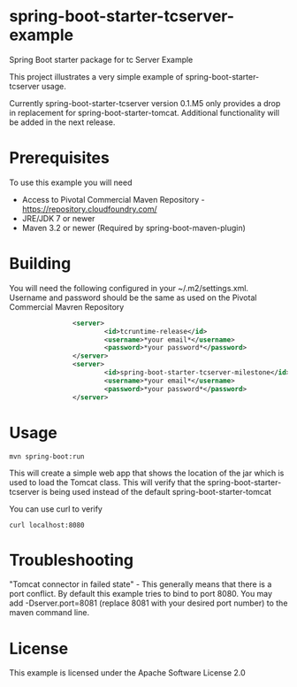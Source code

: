 # spring-boot-starter-tcserver-example
Spring Boot starter package for tc Server Example

This project illustrates a very simple example of spring-boot-starter-tcserver usage. 

Currently spring-boot-starter-tcserver version 0.1.M5 only provides a drop in replacement for spring-boot-starter-tomcat. Additional functionality will be added in the next release.

Prerequisites
=============
To use this example you will need

* Access to Pivotal Commercial Maven Repository - https://repository.cloudfoundry.com/
* JRE/JDK 7 or newer
* Maven 3.2 or newer (Required by spring-boot-maven-plugin)

Building
========

You will need the following configured in your ~/.m2/settings.xml. Username and password should be the same as used on the Pivotal Commercial Mavren Repository

```xml
                <server>
                        <id>tcruntime-release</id>
                        <username>*your email*</username>
                        <password>*your password*</password>
                </server>
                <server>
                        <id>spring-boot-starter-tcserver-milestone</id>
                        <username>*your email*</username>
                        <password>*your password*</password>
                </server>
```


Usage
=====

```
mvn spring-boot:run
```

This will create a simple web app that shows the location of the jar which is used to load the Tomcat class. This will verify that the spring-boot-starter-tcserver is being used instead of the default spring-boot-starter-tomcat

You can use curl to verify

```
curl localhost:8080
```

Troubleshooting
===============

"Tomcat connector in failed state" - This generally means that there is a port conflict. By default this example tries to bind to port 8080. You may add -Dserver.port=8081 (replace 8081 with your desired port number) to the maven command line.

License
=======
This example is licensed under the Apache Software License 2.0
